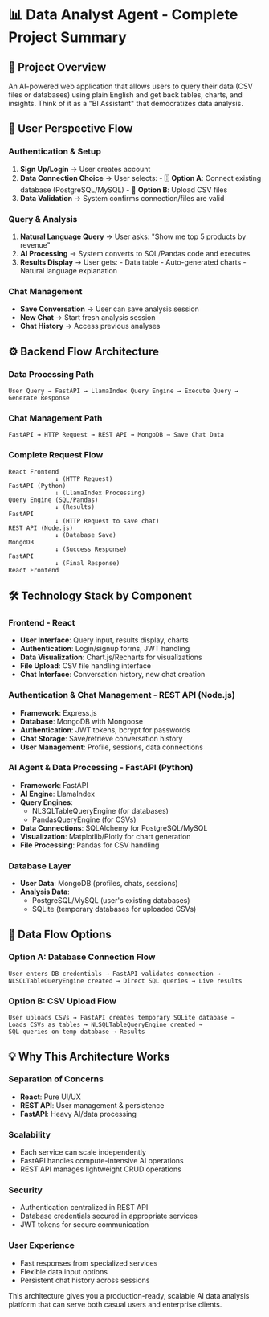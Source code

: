 # 📊 Data Analyst Agent - Complete Project Summary

## 🎯 Project Overview

An AI-powered web application that allows users to query their data (CSV files or databases) using plain English and get back tables, charts, and insights. Think of it as a "BI Assistant" that democratizes data analysis.

## 👤 User Perspective Flow

### Authentication & Setup

1. **Sign Up/Login** → User creates account
2. **Data Connection Choice** → User selects:
            - 🗄️ **Option A**: Connect existing database (PostgreSQL/MySQL)
            - 📁 **Option B**: Upload CSV files
3. **Data Validation** → System confirms connection/files are valid

### Query & Analysis

1. **Natural Language Query** → User asks: "Show me top 5 products by revenue"
2. **AI Processing** → System converts to SQL/Pandas code and executes
3. **Results Display** → User gets:
            - Data table
            - Auto-generated charts
            - Natural language explanation

### Chat Management

- **Save Conversation** → User can save analysis session
- **New Chat** → Start fresh analysis session
- **Chat History** → Access previous analyses

## ⚙️ Backend Flow Architecture

### Data Processing Path
```
User Query → FastAPI → LlamaIndex Query Engine → Execute Query → Generate Response
```

### Chat Management Path
```
FastAPI → HTTP Request → REST API → MongoDB → Save Chat Data
```

### Complete Request Flow
```
React Frontend 
             ↓ (HTTP Request)
FastAPI (Python)
             ↓ (LlamaIndex Processing)
Query Engine (SQL/Pandas)
             ↓ (Results)
FastAPI
             ↓ (HTTP Request to save chat)
REST API (Node.js)
             ↓ (Database Save)
MongoDB
             ↓ (Success Response)
FastAPI
             ↓ (Final Response)
React Frontend
```

## 🛠️ Technology Stack by Component

### Frontend - React
- **User Interface**: Query input, results display, charts
- **Authentication**: Login/signup forms, JWT handling
- **Data Visualization**: Chart.js/Recharts for visualizations
- **File Upload**: CSV file handling interface
- **Chat Interface**: Conversation history, new chat creation

### Authentication & Chat Management - REST API (Node.js)
- **Framework**: Express.js
- **Database**: MongoDB with Mongoose
- **Authentication**: JWT tokens, bcrypt for passwords
- **Chat Storage**: Save/retrieve conversation history
- **User Management**: Profile, sessions, data connections

### AI Agent & Data Processing - FastAPI (Python)
- **Framework**: FastAPI
- **AI Engine**: LlamaIndex
- **Query Engines**:
  - NLSQLTableQueryEngine (for databases)
  - PandasQueryEngine (for CSVs)
- **Data Connections**: SQLAlchemy for PostgreSQL/MySQL
- **Visualization**: Matplotlib/Plotly for chart generation
- **File Processing**: Pandas for CSV handling

### Database Layer
- **User Data**: MongoDB (profiles, chats, sessions)
- **Analysis Data**:
  - PostgreSQL/MySQL (user's existing databases)
  - SQLite (temporary databases for uploaded CSVs)

## 🔄 Data Flow Options

### Option A: Database Connection Flow
```
User enters DB credentials → FastAPI validates connection → 
NLSQLTableQueryEngine created → Direct SQL queries → Live results
```

### Option B: CSV Upload Flow
```
User uploads CSVs → FastAPI creates temporary SQLite database → 
Loads CSVs as tables → NLSQLTableQueryEngine created → 
SQL queries on temp database → Results
```

## 💡 Why This Architecture Works

### Separation of Concerns
- **React**: Pure UI/UX
- **REST API**: User management & persistence
- **FastAPI**: Heavy AI/data processing

### Scalability
- Each service can scale independently
- FastAPI handles compute-intensive AI operations
- REST API manages lightweight CRUD operations

### Security
- Authentication centralized in REST API
- Database credentials secured in appropriate services
- JWT tokens for secure communication

### User Experience
- Fast responses from specialized services
- Flexible data input options
- Persistent chat history across sessions

This architecture gives you a production-ready, scalable AI data analysis platform that can serve both casual users and enterprise clients.
